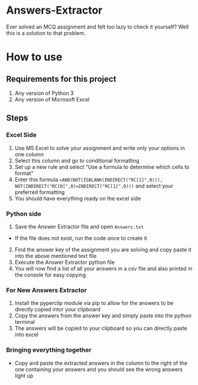 # Answers-Extractor
Ever solved an MCQ assignment and felt too lazy to check it yourself? Well this is a solution to that problem.

# How to use
## Requirements for this project
1. Any version of Python 3
2. Any version of Microsoft Excel

## Steps
### Excel Side
1. Use MS Excel to solve your assignment and write only your options in one column
2. Select this column and go to conditional formatting
3. Set up a new rule and select "Use a formula to determine which cells to format"
4. Enter this formula `=AND(NOT(ISBLANK(INDIRECT("RC[1]",0))), NOT(INDIRECT("RC[0]",0)=INDIRECT("RC[1]",0)))` and select your preferred formatting
5. You should have everything ready on the excel side

### Python side
1. Save the Answer Extractor file and open `Answers.txt`
  - If the file does not exist, run the code once to create it
2. Find the answer key of the assignment you are solving and copy paste it into the above mentioned text file
3. Execute the Answer Extractor python file
4. You will now find a list of all your answers in a csv file and also printed in the console for easy copying

### For New Answers Extractor
1. Install the pyperclip module via pip to allow for the answers to be directly copied intor your clipboard
2. Copy the answers from the answer key and simply paste into the python terminal
3. The answers will be copied to your clipboard so you can directly paste into excel

### Bringing everything together
- Copy and paste the extracted answers in the column to the right of the one containing your answers and you should see the wrong answers light up
